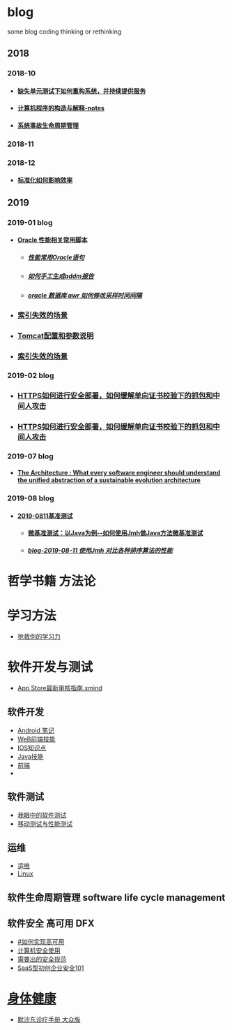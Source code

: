 # blog
some blog coding thinking or rethinking
## 2018
### 2018-10
+ #### [缺失单元测试下如何重构系统，并持续提供服务](/2018/10/10.24.1.md)
+ #### [计算机程序的构造与解释-notes](/2018/10/10.31.1.md)
+ #### [系统事故生命周期管理](/2018/10/10.23.2.md)
### 2018-11
### 2018-12
+ #### [标准化如何影响效率](/2018/12/12.13.md) 
## 2019
### 2019-01 blog
+ ####  [Oracle 性能相关常用脚本](/2019/1/15.md)
    + ##### [性能常用Oracle语句](/2019/1/13.1.md)
    + ##### [如何手工生成addm报告](/2019/1/12.1.md)
    + ##### [oracle 数据库 awr 如何修改采样时间间隔](/2019/1/8.md)
+ ### [索引失效的场景](/2019/1/12.md)   
+ ### [Tomcat配置和参数说明](/2019/1/9.md) 
+ ### [索引失效的场景](/2019/1/12.md)
### 2019-02 blog
+ ### [HTTPS如何进行安全部署，如何缓解单向证书校验下的抓包和中间人攻击](/2019/2/28.md)
+ ### [HTTPS如何进行安全部署，如何缓解单向证书校验下的抓包和中间人攻击](/2019/2/28.md)


### 2019-07 blog
+ #### [ The Architecture : What every software engineer should understand the unified abstraction of a sustainable evolution architecture](/2019/7/21.md)
### 2019-08 blog
+ ####  [2019-0811基准测试](/2019/8/11.md)
  + ####  [微基准测试：以Java为例--如何使用Jmh做Java方法微基准测试](/2019/8/11.1.md)
  + ##### [blog-2019-08-11  使用Jmh 对比各种排序算法的性能](/2019/8/11.2.md)

# 哲学书籍 方法论

# 学习方法
+ [抢救你的学习力](https://github.com/PeterXiao/blog/tree/master/2019/3/files/%E6%8A%A2%E6%95%91%E4%BD%A0%E7%9A%84%E5%AD%A6%E4%B9%A0%E5%8A%9B)

# 软件开发与测试
+ [App Store最新审核指南.xmind](https://github.com/PeterXiao/blog/blob/master/2019/3/files/App%20Store%E6%9C%80%E6%96%B0%E5%AE%A1%E6%A0%B8%E6%8C%87%E5%8D%97.xmind)

## 软件开发
+ [Android 笔记](https://github.com/PeterXiao/blog/blob/master/2019/3/files/Android%E7%AC%94%E8%AE%B0.xmind)
+ [WeB前端技能](https://github.com/PeterXiao/blog/blob/master/2019/3/files/Web%E5%89%8D%E7%AB%AF%E6%8A%80%E8%83%BD%E6%A0%91.xmind)
+ [IOS知识点](https://github.com/PeterXiao/blog/blob/master/2019/3/files/iOS%E7%9F%A5%E8%AF%86%E7%82%B9.xmind)
+ [Java技能](https://github.com/PeterXiao/blog/blob/master/2019/3/files/%E8%81%8C%E8%83%BD%E5%9C%B0%E5%9B%BE-Java.xmind)
+ [前端](https://github.com/PeterXiao/blog/tree/master/2019/3/files/%E5%89%8D%E7%AB%AF)
+ []()
## 软件测试
+ [我眼中的软件测试](https://github.com/PeterXiao/blog/blob/master/2019/3/files/%E6%88%91%E7%9C%BC%E4%B8%AD%E7%9A%84%E6%B5%8B%E8%AF%95.xmind)
+ [移动测试与性能测试](https://github.com/PeterXiao/blog/tree/master/2019/3/files/%E6%B5%8B%E8%AF%95)

## 运维

+ [运维](https://github.com/PeterXiao/blog/blob/master/2019/3/files/%E8%BF%90%E7%BB%B4%E5%B7%A5%E4%BD%9C.xmind)
+ [Linux](https://github.com/PeterXiao/blog/tree/master/2019/3/files/linux)
## 软件生命周期管理 software life cycle management




## 软件安全 高可用 DFX
+ [#如何实现高可用](https://github.com/PeterXiao/blog/blob/master/2019/3/3.3.md)
+ [计算机安全使用](https://github.com/PeterXiao/blog/blob/master/2019/3/files/%E8%AE%A1%E7%AE%97%E6%9C%BA%E5%AE%89%E5%85%A8%E4%BD%BF%E7%94%A8.xmind)
+ [需要出的安全规范](https://github.com/PeterXiao/blog/blob/master/2019/3/files/%E9%9C%80%E8%A6%81%E5%87%BA%E7%9A%84%E5%AE%89%E5%85%A8%E8%A7%84%E8%8C%830.01.xmind)
+ [SaaS型初创企业安全101](https://github.com/forter/security-101-for-saas-startups/blob/chinese/readme.md)


# [身体健康]()

+ [默沙东诊疗手册 大众版](https://www.msdmanuals.com/zh/%E9%A6%96%E9%A1%B5)
